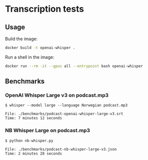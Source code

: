 # Transcription tests

## Usage

Build the image:

```bash
docker build -t openai-whisper .
```

Run a shell in the image:

```bash
docker run --rm -it --gpus all --entrypoint bash openai-whisper
```

## Benchmarks

### OpenAI Whisper Large v3 on podcast.mp3

```
$ whisper --model large --language Norwegian podcast.mp3

File: ./benchmarks/podcast-openai-whisper-large-v3.srt
Time: 7 minutes 12 seconds
```

### NB Whisper Large on podcast.mp3

```
$ python nb-whisper.py

File: ./benchmarks/podcast-nb-whisper-large-v3.json
Time: 2 minutes 28 seconds
```
